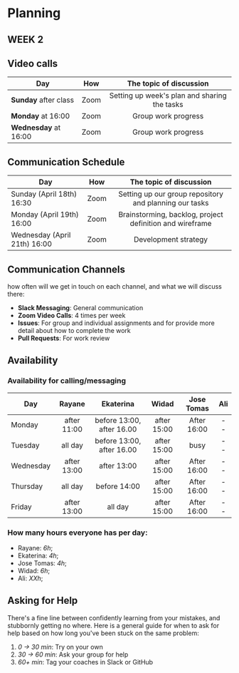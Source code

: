 # Planning

## WEEK 2

## Video calls

| Day                    | How  |           The topic of discussion            |
| ---------------------- | :--: | :------------------------------------------: |
| **Sunday** after class | Zoom | Setting up week's plan and sharing the tasks |
| **Monday** at 16:00    | Zoom |             Group work progress              |
| **Wednesday** at 16:00 | Zoom |             Group work progress              |

## Communication Schedule

| Day                          | How  |                 The topic of discussion                  |
| ---------------------------- | :--: | :------------------------------------------------------: |
| Sunday (April 18th) 16:30    | Zoom |  Setting up our group repository and planning our tasks  |
| Monday (April 19th) 16:00    | Zoom | Brainstorming, backlog, project definition and wireframe |
| Wednesday (April 21th) 16:00 | Zoom |                   Development strategy                   |

## Communication Channels

how often will we get in touch on each channel, and what we will discuss there:

-  **Slack Messaging**: General communication
-  **Zoom Video Calls**: 4 times per week
-  **Issues**: For group and individual assignments and for provide more detail about how to complete the work
-  **Pull Requests**: For work review

## Availability

### Availability for calling/messaging

| Day       |   Rayane    |         Ekaterina         |    Widad    | Jose Tomas  | Ali |
| --------- | :---------: | :-----------------------: | :---------: | :---------: | :-: |
| Monday    | after 11:00 | before 13:00, after 16.00 | after 15:00 | After 16:00 | --  |
| Tuesday   |   all day   | before 13:00, after 16.00 | after 15:00 |    busy     | --  |
| Wednesday | after 13:00 |        after 13:00        | after 15:00 | After 16:00 | --  |
| Thursday  |   all day   |       before 14:00        | after 15:00 | After 16:00 | --  |
| Friday    | after 13:00 |          all day          | after 15:00 | After 16:00 | --  |

### How many hours everyone has per day:

-  Rayane: _6h_;
-  Ekaterina: _4h_;
-  Jose Tomas: _4h_;
-  Widad: _6h_;
-  Ali: _ХХh_;

## Asking for Help

There's a fine line between confidently learning from your mistakes, and stubbornly getting no where. Here is a general guide for when to ask for help based on how long you've been stuck on the same problem:

1. _0 -> 30 min_: Try on your own
2. _30 -> 60 min_: Ask your group for help
3. _60+ min_: Tag your coaches in Slack or GitHub
